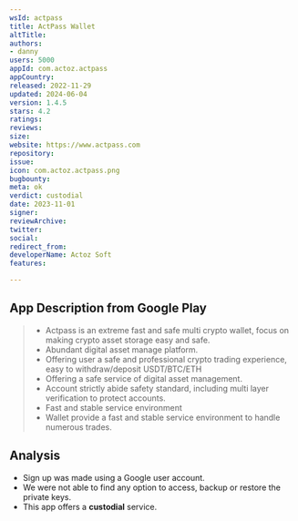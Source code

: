 ```yaml
---
wsId: actpass
title: ActPass Wallet
altTitle: 
authors:
- danny
users: 5000
appId: com.actoz.actpass
appCountry: 
released: 2022-11-29
updated: 2024-06-04
version: 1.4.5
stars: 4.2
ratings: 
reviews: 
size: 
website: https://www.actpass.com
repository: 
issue: 
icon: com.actoz.actpass.png
bugbounty: 
meta: ok
verdict: custodial
date: 2023-11-01
signer: 
reviewArchive: 
twitter: 
social: 
redirect_from: 
developerName: Actoz Soft
features: 

---
```


## App Description from Google Play

> - Actpass is an extreme fast and safe multi crypto wallet, focus on making crypto asset storage easy and safe.
> - Abundant digital asset manage platform.
> - Offering user a safe and professional crypto trading experience, easy to withdraw/deposit USDT/BTC/ETH
> - Offering a safe service of digital asset management.
> - Account strictly abide safety standard, including multi layer verification to protect accounts.
> - Fast and stable service environment
> - Wallet provide a fast and stable service environment to handle numerous trades.

## Analysis

- Sign up was made using a Google user account.
- We were not able to find any option to access, backup or restore the private keys.
- This app offers a **custodial** service.